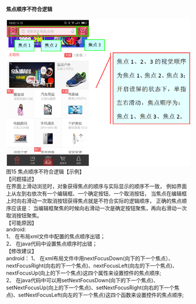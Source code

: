 #### 焦点顺序不符合逻辑
![](/15.png)<br/>
图15 焦点顺序不符合逻辑【示例】<br/>
【问题描述】<br/>
在界面上滑动浏览时，对象获得焦点的顺序与实际显示的顺序不一致， 例如界面上从左到右依次有一个编辑框、一个确定按钮、一个取消按钮， 当焦点在编辑框上时向右滑动一次取消按钮获得焦点就是不符合实际的逻辑顺序， 正确的焦点顺序应该是： 当编辑框聚焦的时候向右滑动一次是确定按钮聚焦，再向右滑动一次取消按钮聚焦。<br/>
【可能原因】<br/>
android:<br/>
1、 在布局xml文件中配置的焦点顺序出错；<br/>
2、 在java代码中设置焦点顺序时出错；<br/>
【修改建议】<br/>
android：
1、 在xml布局文件中用nextFocusDown(向下的下一个焦点）、nextFocusRight(向右的下一个焦点)、nextFocusLeft(向左的下一个焦点)、nextFocusUp(向上的下一个焦点)这四个属性来设置控件的焦点顺序;<br/>
2、 在java代码中可以用setNextFocusDown(向下的下一个焦点)、setNextFocusUp(向上的下一个焦点)、setNextFocusRight(向右的下一个焦点)、setNextFocusLeft(向左的下一个焦点)这四个函数来设置控件的焦点顺序;<br/>

